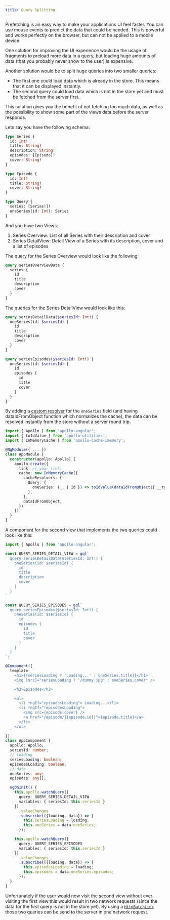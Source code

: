 ```yaml
---
title: Query Splitting
---
```


Prefetching is an easy way to make your applications UI feel faster. You can use mouse events to predict the data that could be needed.
This is powerful and works perfectly on the browser, but can not be applied to a mobile device.

One solution for improving the UI experience would be the usage of fragments to preload more data in a query, but loading huge amounts of data (that you probably never show to the user) is expensive.

Another solution would be to split huge queries into two smaller queries:

- The first one could load data which is already in the store. This means that it can be displayed instantly.
- The second query could load data which is not in the store yet and must be fetched from the server first.

This solution gives you the benefit of not fetching too much data, as well as the possibility to show some part of the views data before the server responds.

Lets say you have the following schema:

```graphql
type Series {
  id: Int!
  title: String!
  description: String!
  episodes: [Episode]!
  cover: String!
}

type Episode {
  id: Int!
  title: String!
  cover: String!
}

type Query {
  series: [Series!]!
  oneSeries(id: Int): Series
}
```

And you have two Views:

1. Series Overview: List of all Series with their description and cover
1. Series DetailView: Detail View of a Series with its description, cover and a list of episodes

The query for the Series Overview would look like the following:

```graphql
query seriesOverviewData {
  series {
    id
    title
    description
    cover
  }
}
```

The queries for the Series DetailView would look like this:

```graphql
query seriesDetailData($seriesId: Int!) {
  oneSeries(id: $seriesId) {
    id
    title
    description
    cover
  }
}
```

```graphql
query seriesEpisodes($seriesId: Int!) {
  oneSeries(id: $seriesId) {
    id
    episodes {
      id
      title
      cover
    }
  }
}
```

By adding a [custom resolver](/features/cache-updates/#cache-redirects-with-cacheredirects) for the `oneSeries` field (and having dataIdFromObject function which normalizes the cache), the data can be resolved instantly from the store without a server round trip.

```ts
import { Apollo } from 'apollo-angular';
import { toIdValue } from 'apollo-utilities';
import { InMemoryCache } from 'apollo-cache-imemory';

@NgModule({ ... })
class AppModule {
  constructor(apollo: Apollo) {
    apollo.create({
      link: // your link,
      cache: new InMemoryCache({
        cacheResolvers: {
          Query: {
            oneSeries: (_, { id }) => toIdValue(dataIdFromObject({ __typename: 'Series', id })),
          },
        },
        dataIdFromObject,
      })
    })
  }
}
```

A component for the second view that implements the two queries could look like this:

```ts
import { Apollo } from 'apollo-angular';

const QUERY_SERIES_DETAIL_VIEW = gql`
  query seriesDetailData($seriesId: Int!) {
    oneSeries(id: $seriesId) {
      id
      title
      description
      cover
    }
  }
`

const QUERY_SERIES_EPISODES = gql`
  query seriesEpisodes($seriesId: Int!) {
    oneSeries(id: $seriesId) {
      id
      episodes {
        id
        title
        cover
      }
    }
  }
`;

@Component({
  template: `
    <h1>{{seriesLoading ? 'Loading...' : oneSeries.title}}</h1>
    <img [src]="seriesLoading ? '/dummy.jpg' : oneSeries.cover" />

    <h2>Episodes</h2>

    <ul>
      <li *ngIf="episodesLoading"> Loading...</li>
      <li *ngIf="!episodesLoading">
        <img src={episode.cover} />
        <a href="/episode/{{episode.id}}">{episode.title}</a>
      </li>
    </ul>
  `
})
class AppComponent {
  apollo: Apollo;
  seriesId: number;
  // loading
  seriesLoading: boolean;
  episodesLoading: boolean;
  // data
  oneSeries: any;
  episodes: any[];

  ngOnInit() {
    this.apollo.watchQuery({
      query: QUERY_SERIES_DETAIL_VIEW
      variables: { seriesId: this.seriesId }
    })
      .valueChanges
      .subscribe(({loading, data}) => {
        this.seriesLoading = loading;
        this.oneSeries = data.oneSeries;
      });

    this.apollo.watchQuery({
      query: QUERY_SERIES_EPISODES
      variables: { seriesId: this.seriesId }
    })
      .valueChanges
      .subscribe(({loading, data}) => {
        this.episodesLoading = loading;
        this.episodes = data.oneSeries.episodes;
      });
  }
}
```

Unfortunately if the user would now visit the second view without ever visiting the first view this would result in two network requests (since the data for the first query is not in the store yet). By using a [`HttpBatchLink`](https://github.com/apollographql/apollo-angular/tree/master/packages/apollo-angular-link-http-batch) those two queries can be send to the server in one network request.
